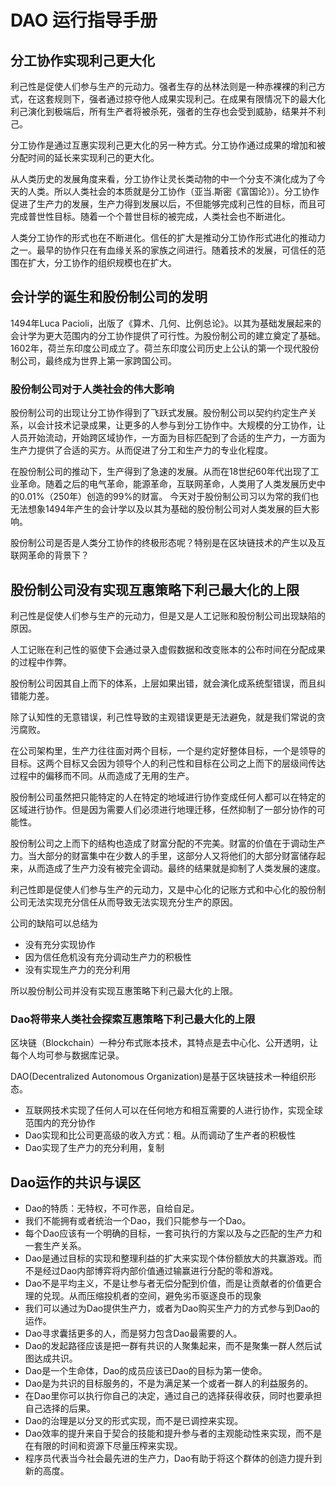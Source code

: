 # DAO 运行指导手册

## 分工协作实现利己更大化

利己性是促使人们参与生产的元动力。强者生存的丛林法则是一种赤裸裸的利己方式，在这套规则下，强者通过掠夺他人成果实现利己。在成果有限情况下的最大化利己演化到极端后，所有生产者将被杀死，强者的生存也会受到威胁，结果并不利己。

分工协作是通过互惠实现利己更大化的另一种方式。分工协作通过成果的增加和被分配时间的延长来实现利己的更大化。

从人类历史的发展角度来看，分工协作让灵长类动物的中一个分支不演化成为了今天的人类。所以人类社会的本质就是分工协作（亚当.斯密《富国论》）。分工协作促进了生产力的发展，生产力得到发展以后，不但能够完成利己性的目标，而且可完成普世性目标。随着一个个普世目标的被完成，人类社会也不断进化。

人类分工协作的形式也在不断进化。信任的扩大是推动分工协作形式进化的推动力之一。最早的协作只在有血缘关系的家族之间进行。随着技术的发展，可信任的范围在扩大，分工协作的组织规模也在扩大。

## 会计学的诞生和股份制公司的发明

1494年Luca Pacioli，出版了《算术、几何、比例总论》。以其为基础发展起来的会计学为更大范围内的分工协作提供了可行性。为股份制公司的建立奠定了基础。1602年，荷兰东印度公司成立了。荷兰东印度公司历史上公认的第一个现代股份制公司，最终成为世界上第一家跨国公司。

### 股份制公司对于人类社会的伟大影响

股份制公司的出现让分工协作得到了飞跃式发展。股份制公司以契约约定生产关系，以会计技术记录成果，让更多的人参与到分工协作中。大规模的分工协作，让人员开始流动，开始跨区域协作，一方面为目标匹配到了合适的生产力，一方面为生产力提供了合适的买方。从而促进了分工和生产力的专业化程度。

在股份制公司的推动下，生产得到了急速的发展。从而在18世纪60年代出现了工业革命。随着之后的电气革命，能源革命，互联网革命，人类用了人类发展历史中的0.01%（250年）创造的99%的财富。
今天对于股份制公司习以为常的我们也无法想象1494年产生的会计学以及以其为基础的股份制公司对人类发展的巨大影响。

股份制公司是否是人类分工协作的终极形态呢？特别是在区块链技术的产生以及互联网革命的背景下？

## 股份制公司没有实现互惠策略下利己最大化的上限

利己性是促使人们参与生产的元动力，但是又是人工记账和股份制公司出现缺陷的原因。

人工记账在利己性的驱使下会通过录入虚假数据和改变账本的公布时间在分配成果的过程中作弊。

股份制公司因其自上而下的体系，上层如果出错，就会演化成系统型错误，而且纠错能力差。

除了认知性的无意错误，利己性导致的主观错误更是无法避免，就是我们常说的贪污腐败。

在公司架构里，生产力往往面对两个目标，一个是约定好整体目标，一个是领导的目标。这两个目标又会因为领导个人的利己性和目标在公司之上而下的层级间传达过程中的偏移而不同。从而造成了无用的生产。

股份制公司虽然把只能特定的人在特定的地域进行协作变成任何人都可以在特定的区域进行协作。但是因为需要人们必须进行地理迁移，任然抑制了一部分协作的可能性。

股份制公司之上而下的结构也造成了财富分配的不完美。财富的价值在于调动生产力。当大部分的财富集中在少数人的手里，这部分人又将他们的大部分财富储存起来，从而造成了生产力没有被完全调动。最终的结果就是抑制了人类发展的速度。

利己性即是促使人们参与生产的元动力，又是中心化的记账方式和中心化的股份制公司无法实现充分信任从而导致无法实现充分生产的原因。

公司的缺陷可以总结为

- 没有充分实现协作
- 因为信任危机没有充分调动生产力的积极性
- 没有实现生产力的充分利用

所以股份制公司并没有实现互惠策略下利己最大化的上限。

### Dao将带来人类社会探索互惠策略下利己最大化的上限

区块链（Blockchain）一种分布式账本技术，其特点是去中心化、公开透明，让每个人均可参与数据库记录。

DAO(Decentralized Autonomous Organization)是基于区块链技术一种组织形态。

- 互联网技术实现了任何人可以在任何地方和相互需要的人进行协作，实现全球范围内的充分协作
- Dao实现和比公司更高级的收入方式：租。从而调动了生产者的积极性
- Dao实现了生产力的充分利用，复制


## Dao运作的共识与误区

- Dao的特质：无特权，不可作恶，自给自足。
- 我们不能拥有或者统治一个Dao，我们只能参与一个Dao。
- 每个Dao应该有一个明确的目标，一套可执行的方案以及与之匹配的生产力和一套生产关系。
- Dao是通过目标的实现和整理利益的扩大来实现个体份额放大的共赢游戏。而不是经过Dao内部博弈将内部价值通过输赢进行分配的零和游戏。
- Dao不是平均主义，不是让参与者无偿分配到价值，而是让贡献者的价值更合理的兑现。从而压缩投机者的空间，避免劣币驱逐良币的现象
- 我们可以通过为Dao提供生产力，或者为Dao购买生产力的方式参与到Dao的运作。
- Dao寻求囊括更多的人，而是努力包含Dao最需要的人。
- Dao的发起路径应该是把一群有共识的人聚集起来，而不是聚集一群人然后试图达成共识。
- Dao是一个生命体，Dao的成员应该已Dao的目标为第一使命。
- Dao是为共识的目标服务的，不是为满足某一个或者一群人的利益服务的。
- 在Dao里你可以执行你自己的决定，通过自己的选择获得收获，同时也要承担自己选择的后果。
- Dao的治理是以分叉的形式实现，而不是已调控来实现。
- Dao效率的提升来自于契合的技能和提升参与者的主观能动性来实现，而不是在有限的时间和资源下尽量压榨来实现。
- 程序员代表当今社会最先进的生产力，Dao有助于将这个群体的创造力提升到新的高度。

